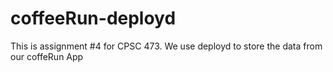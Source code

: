 # coffeeRun-deployd

This is assignment #4 for CPSC 473.  We use deployd to store the data from our coffeRun App
